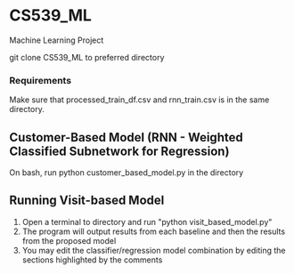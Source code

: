 # CS539_ML
Machine Learning Project

git clone CS539_ML to preferred directory

### Requirements
Make sure that processed_train_df.csv and rnn_train.csv is in the same directory.

## Customer-Based Model (RNN - Weighted Classified Subnetwork for Regression)
On bash, run python customer_based_model.py in the directory

## Running Visit-based Model
1. Open a terminal to directory and run "python visit_based_model.py"
2. The program will output results from each baseline and then the results from the proposed model
3. You may edit the classifier/regression model combination by editing the sections highlighted by the comments
